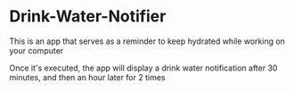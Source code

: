 # Drink-Water-Notifier
This is an app that serves as a reminder to keep hydrated while working on your computer

Once it's executed, the app will display a drink water notification after 30 minutes,
and then an hour later for 2 times

